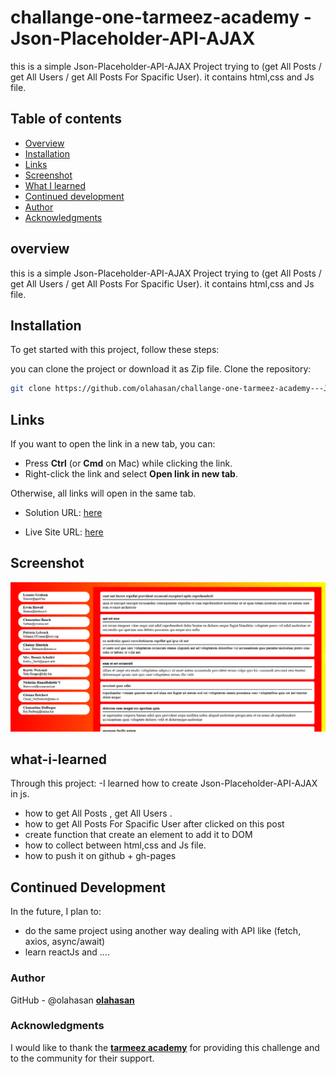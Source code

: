 # challange-one-tarmeez-academy - Json-Placeholder-API-AJAX
this is a simple Json-Placeholder-API-AJAX Project trying to (get All Posts / get All Users / get All Posts For Spacific User). it contains html,css and Js file.

## Table of contents

- [Overview](#overview)
- [Installation](#Installation)
- [Links](#Links)
- [Screenshot](#Screenshot)
- [What I learned](#what-i-learned)
- [Continued development](#continued-development)
- [Author](#author)
- [Acknowledgments](#Acknowledgments)


## overview
this is a simple Json-Placeholder-API-AJAX Project trying to (get All Posts / get All Users / get All Posts For Spacific User). it contains html,css and Js file.

## Installation
To get started with this project, follow these steps:

you can clone the project or download it as Zip file.
 Clone the repository:
   ```bash
   git clone https://github.com/olahasan/challange-one-tarmeez-academy---Json-Placeholder-API-AJAX.git
```

## Links

If you want to open the link in a new tab, you can:

- Press **Ctrl** (or **Cmd** on Mac) while clicking the link.
- Right-click the link and select **Open link in new tab**.

Otherwise, all links will open in the same tab.

- Solution URL: [here](https://github.com/olahasan/challange-one-tarmeez-academy---Json-Placeholder-API-AJAX)

- Live Site URL: [here](https://olahasan.github.io/challange-one-tarmeez-academy---Json-Placeholder-API-AJAX/)


 ## Screenshot
 
![Screenshot](./screenshot.png)


## what-i-learned
Through this project:
-I learned how to create Json-Placeholder-API-AJAX in js.
- how to get All Posts , get All Users .
- how to get All Posts For Spacific User after clicked on this post
- create function that create an element to add it to DOM
- how to collect between html,css and Js file.
- how to push it on github + gh-pages

## Continued Development
In the future, I plan to:
- do the same project using another way dealing with API like (fetch, axios, async/await)
- learn reactJs and ....

### Author

GitHub - @olahasan
**[olahasan](https://github.com/olahasan)**

### Acknowledgments

I would like to thank the **[tarmeez academy](https://www.youtube.com/@tarmeez)** for providing this challenge and to the community for their support.
